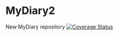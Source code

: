 # MyDiary2
New MyDiary repository
[![Coverage Status](https://coveralls.io/repos/github/AnnetteTumukunde/MyDiary2/badge.svg?branch=developer)](https://coveralls.io/github/AnnetteTumukunde/MyDiary2?branch=developer)